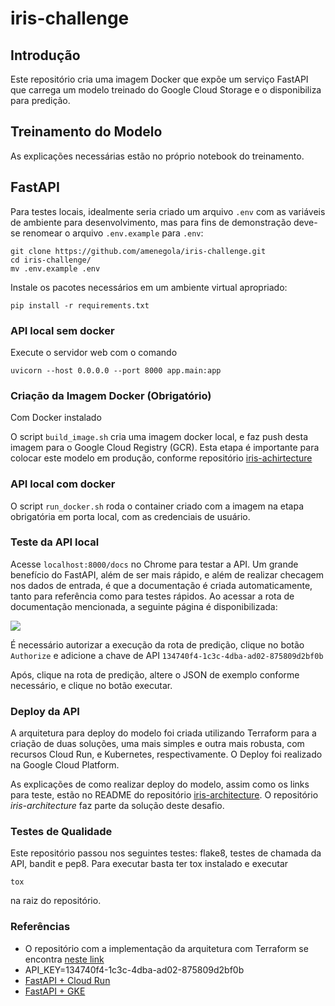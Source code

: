 # iris-challenge

## Introdução

Este repositório cria uma imagem Docker que expõe um serviço FastAPI que carrega um modelo treinado do Google Cloud Storage e o disponibiliza para predição.

## Treinamento do Modelo

As explicações necessárias estão no próprio notebook do treinamento.

## FastAPI

Para testes locais, idealmente seria criado um arquivo `.env` com as variáveis de ambiente para desenvolvimento, mas para fins de demonstração deve-se renomear o arquivo `.env.example` para `.env`:

```
git clone https://github.com/amenegola/iris-challenge.git
cd iris-challenge/
mv .env.example .env
```

Instale os pacotes necessários em um ambiente virtual apropriado:

```
pip install -r requirements.txt
```

### API local sem docker

Execute o servidor web com o comando

```
uvicorn --host 0.0.0.0 --port 8000 app.main:app
```

### Criação da Imagem Docker (Obrigatório)

Com Docker instalado

O script `build_image.sh` cria uma imagem docker local, e faz push desta imagem para o Google Cloud Registry (GCR). Esta etapa é importante para colocar este modelo em produção, conforme repositório [iris-achirtecture](https://github.com/amenegola/iris-architecture)

### API local com docker

O script `run_docker.sh` roda o container criado com a imagem na etapa obrigatória em porta local, com as credenciais de usuário.

### Teste da API local

Acesse `localhost:8000/docs` no Chrome para testar a API. Um grande benefício do FastAPI, além de ser mais rápido, e além de realizar checagem nos dados de entrada, é que a documentação é criada automaticamente, tanto para referência como para testes rápidos. Ao acessar a rota de documentação mencionada, a seguinte página é disponibilizada:

<img src="https://i.imgur.com/WY9vbtw.png">

É necessário autorizar a execução da rota de predição, clique no botão `Authorize` e adicione a chave de API `134740f4-1c3c-4dba-ad02-875809d2bf0b`

Após, clique na rota de predição, altere o JSON de exemplo conforme necessário, e clique no botão executar.

### Deploy da API

A arquitetura para deploy do modelo foi criada utilizando Terraform para a criação de duas soluções, uma mais simples e outra mais robusta, com recursos Cloud Run, e Kubernetes, respectivamente. O Deploy foi realizado na Google Cloud Platform.

As explicações de como realizar deploy do modelo, assim como os links para teste, estão no README do repositório [iris-architecture](https://github.com/amenegola/iris-architecture). O repositório _iris-architecture_ faz parte da solução deste desafio.

### Testes de Qualidade

Este repositório passou nos seguintes testes: flake8, testes de chamada da API, bandit e pep8. Para executar basta ter tox instalado e executar

```
tox
```

na raiz do repositório.

### Referências

- O repositório com a implementação da arquitetura com Terraform se encontra [neste link](https://github.com/amenegola/iris-architecture)
- API_KEY=134740f4-1c3c-4dba-ad02-875809d2bf0b
- [FastAPI + Cloud Run](https://iris-model-nqsfhkuvaq-uc.a.run.app/docs)
- [FastAPI + GKE](http://104.198.132.8:8000/docs)
